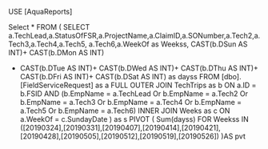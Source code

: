 USE [AquaReports]

Select *
FROM (
SELECT    a.TechLead,a.StatusOfFSR,a.ProjectName,a.ClaimID,a.SONumber,a.Tech2,a.Tech3,a.Tech4,a.Tech5, a.Tech6,a.WeekOf as Weekss, CAST(b.DSun AS INT)+ CAST(b.DMon AS INT)
+ CAST(b.DTue AS INT)+ CAST(b.DWed AS INT)+ CAST(b.DThu AS INT)+ CAST(b.DFri AS INT)+ CAST(b.DSat AS INT) as dayss
FROM         [dbo].[FieldServiceRequest] as a FULL OUTER JOIN
                      TechTrips as b ON a.ID = b.FSID  AND (b.EmpName = a.TechLead Or b.EmpName = a.Tech2 Or b.EmpName = a.Tech3 Or b.EmpName = a.Tech4 Or b.EmpName = a.Tech5 Or b.EmpName = a.Tech6) INNER JOIN
                      Weeks as c ON a.WeekOf = c.SundayDate
) as s
PIVOT
(
 Sum(dayss) FOR Weekss IN ([20190324],[20190331],[20190407],[20190414],[20190421],[20190428],[20190505],[20190512],[20190519],[20190526])
)AS pvt


